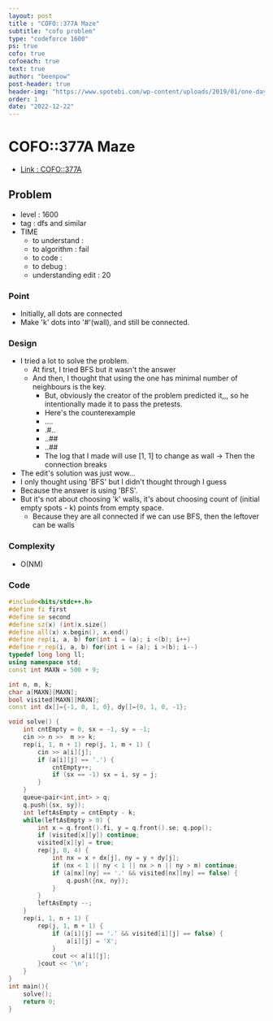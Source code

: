 ```yaml
---
layout: post
title : "COFO::377A Maze"
subtitle: "cofo problem"
type: "codeforce 1600"
ps: true
cofo: true
cofoeach: true
text: true
author: "beenpow"
post-header: true
header-img: "https://www.spotebi.com/wp-content/uploads/2019/01/one-day-day-one-workout-motivation-spotebi.jpg"
order: 1
date: "2022-12-22"
---
```

# COFO::377A Maze
- [Link : COFO::377A](https://codeforces.com/problemset/problem/377/A)


## Problem 

- level : 1600
- tag : dfs and similar
- TIME
  - to understand    : 
  - to algorithm     : fail
  - to code          : 
  - to debug         : 
  - understanding edit : 20

### Point
- Initially, all dots are connected
- Make 'k' dots into '#'(wall), and still be connected.

### Design
- I tried a lot to solve the problem.
  - At first, I tried BFS but it wasn't the answer
  - And then, I thought that using the one has minimal number of neighbours is the key.
    - But, obviously the creator of the problem predicted it,,, so he intentionally made it to pass the pretests.
    - Here's the counterexample
    - ....
    - .#..
    - ..##
    - ..##
    - The log that I made will use [1, 1] to change as wall -> Then the connection breaks
- The edit's solution was just wow...
- I only thought using 'BFS' but I didn't thought through I guess
- Because the answer is using 'BFS'.
- But it's not about choosing 'k' walls, it's about choosing count of (initial empty spots - k) points from empty space.
  - Because they are all connected if we can use BFS, then the leftover can be walls

### Complexity
- O(NM)

### Code

```cpp
#include<bits/stdc++.h>
#define fi first
#define se second
#define sz(x) (int)x.size()
#define all(x) x.begin(), x.end()
#define rep(i, a, b) for(int i = (a); i <(b); i++)
#define r_rep(i, a, b) for(int i = (a); i >(b); i--)
typedef long long ll;
using namespace std;
const int MAXN = 500 + 9;

int n, m, k;
char a[MAXN][MAXN];
bool visited[MAXN][MAXN];
const int dx[]={-1, 0, 1, 0}, dy[]={0, 1, 0, -1};

void solve() {
    int cntEmpty = 0, sx = -1, sy = -1;
    cin >> n >>  m >> k;
    rep(i, 1, n + 1) rep(j, 1, m + 1) {
        cin >> a[i][j];
        if (a[i][j] == '.') {
            cntEmpty++;
            if (sx == -1) sx = i, sy = j;
        }
    }
    queue<pair<int,int> > q;
    q.push({sx, sy});
    int leftAsEmpty = cntEmpty - k;
    while(leftAsEmpty > 0) {
        int x = q.front().fi, y = q.front().se; q.pop();
        if (visited[x][y]) continue;
        visited[x][y] = true;
        rep(j, 0, 4) {
            int nx = x + dx[j], ny = y + dy[j];
            if (nx < 1 || ny < 1 || nx > n || ny > m) continue;
            if (a[nx][ny] == '.' && visited[nx][ny] == false) {
                q.push({nx, ny});
            }
        }
        leftAsEmpty --;
    }
    rep(i, 1, n + 1) {
        rep(j, 1, m + 1) {
            if (a[i][j] == '.' && visited[i][j] == false) {
                a[i][j] = 'X';
            }
            cout << a[i][j];
        }cout << '\n';
    }
}
int main(){
    solve();
    return 0;
}
```
